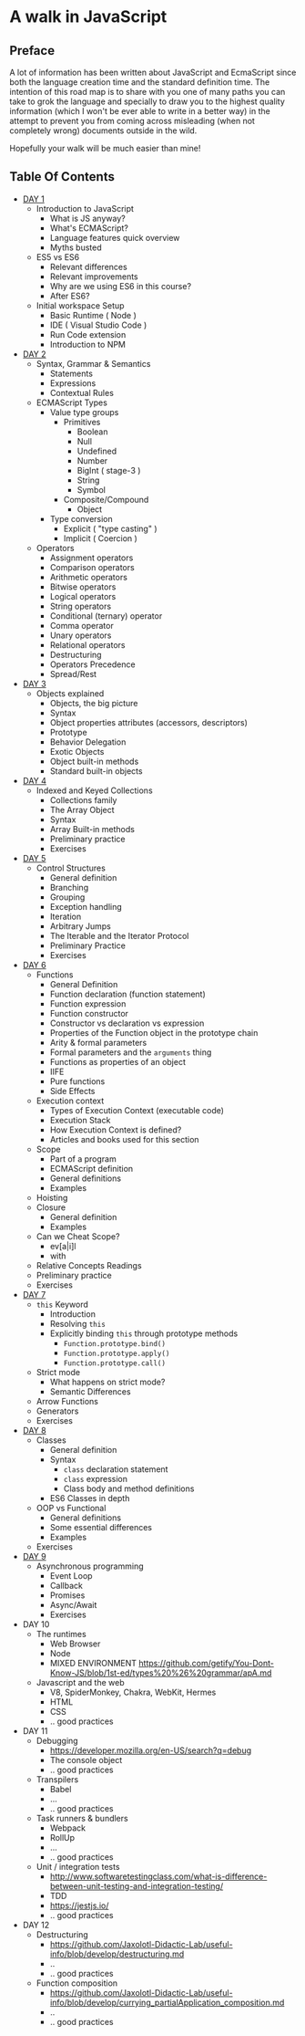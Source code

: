# A walk in JavaScript

## Preface

A lot of information has been written about JavaScript and EcmaScript since both the language creation time and the standard definition time.
The intention of this road map is to share with you one of many paths you can take to grok the language and specially to draw you to the highest quality information  (which I won't be ever able to write in a better way) in the attempt to prevent you from coming across misleading (when not completely wrong) documents outside in the wild.

Hopefully your walk will be much easier than mine!

## Table Of Contents

- [DAY 1](/day_01.md)
  - Introduction to JavaScript
    - What is JS anyway?
    - What's ECMAScript?
    - Language features quick overview
    - Myths busted
  - ES5 vs ES6
    - Relevant differences
    - Relevant improvements
    - Why are we using ES6 in this course?
    - After ES6?
  - Initial workspace Setup
    - Basic Runtime ( Node )
    - IDE ( Visual Studio Code )
    - Run Code extension
    - Introduction to NPM
- [DAY 2](/day_02.md)
  - Syntax, Grammar & Semantics
    - Statements
    - Expressions
    - Contextual Rules
  - ECMAScript Types
    - Value type groups
      - Primitives
        - Boolean
        - Null
        - Undefined
        - Number
        - BigInt ( stage-3 )
        - String
        - Symbol
      - Composite/Compound
        - Object
    - Type conversion
      - Explicit ( "type casting" )
      - Implicit ( Coercion )
  - Operators
    - Assignment operators
    - Comparison operators
    - Arithmetic operators
    - Bitwise operators
    - Logical operators
    - String operators
    - Conditional (ternary) operator
    - Comma operator
    - Unary operators
    - Relational operators
    - Destructuring
    - Operators Precedence
    - Spread/Rest
- [DAY 3](/day_03.md)
  - Objects explained
    - Objects, the big picture
    - Syntax
    - Object properties attributes (accessors, descriptors)
    - Prototype
    - Behavior Delegation
    - Exotic Objects
    - Object built-in methods
    - Standard built-in objects
- [DAY 4](/day_04.md)
  - Indexed and Keyed Collections
    - Collections family
    - The Array Object
    - Syntax
    - Array Built-in methods
    - Preliminary practice
    - Exercises
- [DAY 5](/day_05.md)
  - Control Structures
    - General definition
    - Branching
    - Grouping
    - Exception handling
    - Iteration
    - Arbitrary Jumps
    - The Iterable and the Iterator Protocol
    - Preliminary Practice
    - Exercises
- [DAY 6](/day_06.md)
  - Functions
    - General Definition
    - Function declaration (function statement)
    - Function expression
    - Function constructor
    - Constructor vs declaration vs expression
    - Properties of the Function object in the prototype chain
    - Arity & formal parameters
    - Formal parameters and the `arguments` thing
    - Functions as properties of an object
    - IIFE
    - Pure functions
    - Side Effects
  - Execution context
    - Types of Execution Context (executable code)
    - Execution Stack
    - How Execution Context is defined?
    - Articles and books used for this section
  - Scope
    - Part of a program
    - ECMAScript definition
    - General definitions
    - Examples
  - Hoisting
  - Closure
    - General definition
    - Examples
  - Can we Cheat Scope?
    - ev[a|i]l
    - with
  - Relative Concepts Readings
  - Preliminary practice
  - Exercises
- [DAY 7](/day_07.md)
  - `this` Keyword
    - Introduction
    - Resolving `this`
    - Explicitly binding `this` through prototype methods
      - `Function.prototype.bind()`
      - `Function.prototype.apply()`
      - `Function.prototype.call()`
  - Strict mode
    - What happens on strict mode?
    - Semantic Differences
  - Arrow Functions
  - Generators
  - Exercises
- [DAY 8](/day_08.md)
  - Classes
    - General definition
    - Syntax
      - `class` declaration statement
      - `class` expression
      - Class body and method definitions
    - ES6 Classes in depth
  - OOP vs Functional
    - General definitions
    - Some essential differences
    - Examples
  - Exercises
- [DAY 9](/day_09.md)
  - Asynchronous programming
    - Event Loop
    - Callback
    - Promises
    - Async/Await
    - Exercises
- DAY 10
  - The runtimes
    - Web Browser
    - Node
    - MIXED ENVIRONMENT <https://github.com/getify/You-Dont-Know-JS/blob/1st-ed/types%20%26%20grammar/apA.md>
  - Javascript and the web
    - V8, SpiderMonkey, Chakra, WebKit, Hermes
    - HTML
    - CSS
    - .. good practices
- DAY 11
  - Debugging
    - <https://developer.mozilla.org/en-US/search?q=debug>
    - The console object
    - .. good practices
  - Transpilers
    - Babel
    - ...
    - .. good practices
  - Task runners & bundlers
    - Webpack
    - RollUp
    - ...
    - .. good practices
  - Unit / integration tests
    - <http://www.softwaretestingclass.com/what-is-difference-between-unit-testing-and-integration-testing/>
    - TDD
    - <https://jestjs.io/>
    - .. good practices
- DAY 12
  - Destructuring
    - <https://github.com/Jaxolotl-Didactic-Lab/useful-info/blob/develop/destructuring.md>
    - ..
    - .. good practices
  - Function composition
    - <https://github.com/Jaxolotl-Didactic-Lab/useful-info/blob/develop/currying_partialApplication_composition.md>
    - ..
    - .. good practices
